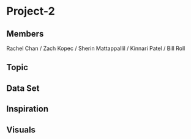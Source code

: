 # Project-2

Members
----------------
Rachel Chan /
Zach Kopec /
Sherin Mattappallil /
Kinnari Patel /
Bill Roll 

Topic
----------------

Data Set
----------------

Inspiration
----------------

Visuals
----------------

